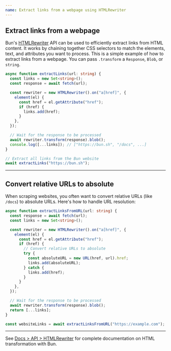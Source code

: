 ```yaml
---
name: Extract links from a webpage using HTMLRewriter
---
```


## Extract links from a webpage

Bun's [HTMLRewriter](https://bun.sh/docs/api/html-rewriter) API can be used to efficiently extract links from HTML content. It works by chaining together CSS selectors to match the elements, text, and attributes you want to process. This is a simple example of how to extract links from a webpage. You can pass `.transform` a `Response`, `Blob`, or `string`.

```ts
async function extractLinks(url: string) {
  const links = new Set<string>();
  const response = await fetch(url);

  const rewriter = new HTMLRewriter().on("a[href]", {
    element(el) {
      const href = el.getAttribute("href");
      if (href) {
        links.add(href);
      }
    },
  });

  // Wait for the response to be processed
  await rewriter.transform(response).blob();
  console.log([...links]); // ["https://bun.sh", "/docs", ...]
}

// Extract all links from the Bun website
await extractLinks("https://bun.sh");
```

---

## Convert relative URLs to absolute

When scraping websites, you often want to convert relative URLs (like `/docs`) to absolute URLs. Here's how to handle URL resolution:

```ts
async function extractLinksFromURL(url: string) {
  const response = await fetch(url);
  const links = new Set<string>();

  const rewriter = new HTMLRewriter().on("a[href]", {
    element(el) {
      const href = el.getAttribute("href");
      if (href) {
        // Convert relative URLs to absolute
        try {
          const absoluteURL = new URL(href, url).href;
          links.add(absoluteURL);
        } catch {
          links.add(href);
        }
      }
    },
  });

  // Wait for the response to be processed
  await rewriter.transform(response).blob();
  return [...links];
}

const websiteLinks = await extractLinksFromURL("https://example.com");
```

---

See [Docs > API > HTMLRewriter](https://bun.sh/docs/api/html-rewriter) for complete documentation on HTML transformation with Bun.

